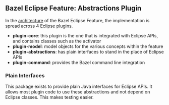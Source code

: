 ## Bazel Eclipse Feature: Abstractions Plugin

In the [architecture](../docs/dev/architecture.md) of the Bazel Eclipse Feature, the implementation is spread across 4 Eclipse plugins.

- **plugin-core**: this plugin is the one that is integrated with Eclipse APIs, and contains classes such as the activator
- **plugin-model**: model objects for the various concepts within the feature
- **plugin-abstractions**: has plain interfaces to stand in the place of Eclipse APIs
- **plugin-command**: provides the Bazel command line integration

### Plain Interfaces

This package exists to provide plain Java interfaces for Eclipse APIs.
It allows most plugin code to use these abstractions and not depend on Eclipse classes.
This makes testing easier.

